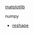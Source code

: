 [matplotlib](<https://matplotlib.org/cheatsheets/cheatsheets.pdf>)

numpy
- [reshape](<https://github.com/hauselin/rtutorialsite/blob/954f7a5c99a37470f40d365f12009f67eda80613/_posts/2019-12-20-numpy-reshape/reshape.pdf>)


